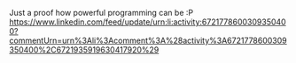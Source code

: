 Just a proof how powerful programming can be :P
https://www.linkedin.com/feed/update/urn:li:activity:6721778600309350400?commentUrn=urn%3Ali%3Acomment%3A%28activity%3A6721778600309350400%2C6721935919630417920%29

